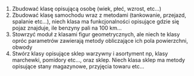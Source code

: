 1. Zbudować klasę opisującą osobę (wiek, płeć, wzrost, etc...)
2. Zbudować klasę samochodu wraz z metodami (tankowanie, przejazd, spalanie etc...), niech klasa ma funkcjonalności
    opisujące gdzie się pojaz znajduje, ile benzyny pali na 100 km...
3. Stowrzyć moduł z klasami figur geometrycznych, ale niech te klasy opróc parametrów zawierają metody obliczające ich pola powierzchni, obwody
4. Stwórz klasy opisujące sklep warzywny i asortyment np, klasy marchewki, pomidory etc..., oraz sklep. Niech klasa sklep ma metody opisujące stany magazynowe, przyjęcia towaru etc...
